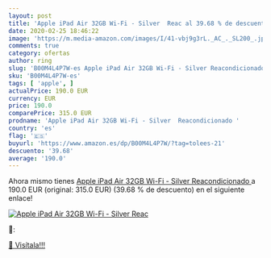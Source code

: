 ```yaml
---
layout: post
title: 'Apple iPad Air 32GB Wi-Fi - Silver  Reac al 39.68 % de descuento'
date: 2020-02-25 18:46:22
image: 'https://m.media-amazon.com/images/I/41-vbj9g3rL._AC_._SL200_.jpg'
comments: true
category: ofertas
author: ring
slug: 'B00M4L4P7W-es Apple iPad Air 32GB Wi-Fi - Silver Reacondicionado'
sku: 'B00M4L4P7W-es'
tags: [ 'apple', ]
actualPrice: 190.0 EUR
currency: EUR
price: 190.0
comparePrice: 315.0 EUR
prodname: 'Apple iPad Air 32GB Wi-Fi - Silver  Reacondicionado '
country: 'es'
flag: '🇪🇸'
buyurl: 'https://www.amazon.es/dp/B00M4L4P7W/?tag=tolees-21'
descuento: '39.68'
average: '190.0'
---
```


Ahora mismo tienes [Apple iPad Air 32GB Wi-Fi - Silver  Reacondicionado ](https://www.amazon.es/dp/B00M4L4P7W/?tag=tolees-21) a 190.0 EUR (original: 315.0 EUR) (39.68 %  de descuento) en el siguiente enlace!

[![Apple iPad Air 32GB Wi-Fi - Silver  Reac](https://m.media-amazon.com/images/I/41-vbj9g3rL._AC_._SL200_.jpg)](https://www.amazon.es/dp/B00M4L4P7W/?tag=tolees-21)

🔎:


[🛒 Visítala!!!](https://www.amazon.es/dp/B00M4L4P7W/?tag=tolees-21)
